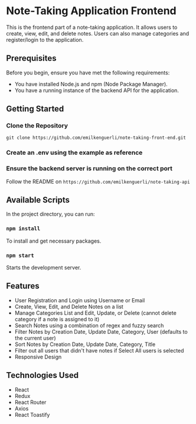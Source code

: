 # Note-Taking Application Frontend

This is the frontend part of a note-taking application. It allows users to create, view, edit, and delete notes. Users can also manage categories and register/login to the application.

## Prerequisites

Before you begin, ensure you have met the following requirements:
- You have installed Node.js and npm (Node Package Manager).
- You have a running instance of the backend API for the application.

## Getting Started

### Clone the Repository

`git clone https://github.com/emilkenguerli/note-taking-front-end.git`

### Create an .env using the example as reference

### Ensure the backend server is running on the correct port

Follow the README on `https://github.com/emilkenguerli/note-taking-api`

## Available Scripts

In the project directory, you can run:


### `npm install`

To install and get necessary packages.

### `npm start`

Starts the development server.

## Features

- User Registration and Login using Username or Email
- Create, View, Edit, and Delete Notes on a list
- Manage Categories List and Edit, Update, or Delete (cannot delete category if a note is assigned to it)
- Search Notes using a combination of regex and fuzzy search
- Filter Notes by Creation Date, Update Date, Category, User (defaults to the current user)
- Sort Notes by Creation Date, Update Date, Category, Title
- Filter out all users that didn't have notes if Select All users is selected
- Responsive Design

## Technologies Used

- React
- Redux
- React Router
- Axios
- React Toastify
